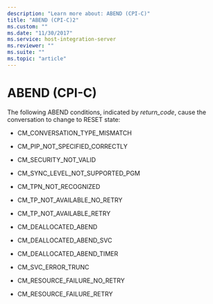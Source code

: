 ```yaml
---
description: "Learn more about: ABEND (CPI-C)"
title: "ABEND (CPI-C)2"
ms.custom: ""
ms.date: "11/30/2017"
ms.service: host-integration-server
ms.reviewer: ""
ms.suite: ""
ms.topic: "article"
---
```

# ABEND (CPI-C)
The following ABEND conditions, indicated by *return_code*, cause the conversation to change to RESET state:  
  
-   CM_CONVERSATION_TYPE_MISMATCH  
  
-   CM_PIP_NOT_SPECIFIED_CORRECTLY  
  
-   CM_SECURITY_NOT_VALID  
  
-   CM_SYNC_LEVEL_NOT_SUPPORTED_PGM  
  
-   CM_TPN_NOT_RECOGNIZED  
  
-   CM_TP_NOT_AVAILABLE_NO_RETRY  
  
-   CM_TP_NOT_AVAILABLE_RETRY  
  
-   CM_DEALLOCATED_ABEND  
  
-   CM_DEALLOCATED_ABEND_SVC  
  
-   CM_DEALLOCATED_ABEND_TIMER  
  
-   CM_SVC_ERROR_TRUNC  
  
-   CM_RESOURCE_FAILURE_NO_RETRY  
  
-   CM_RESOURCE_FAILURE_RETRY
